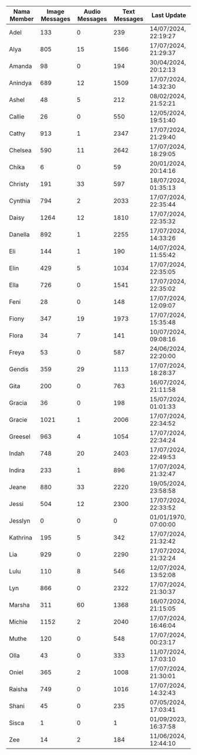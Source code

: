 | Nama Member | Image Messages | Audio Messages | Text Messages | Last Update |
| ------ | -------------- | -------------- | ------------- | ------------ |
| Adel | 133 | 0 | 239 | 14/07/2024, 22:19:27 |
| Alya | 805 | 15 | 1566 | 17/07/2024, 21:29:37 |
| Amanda | 98 | 0 | 194 | 30/04/2024, 20:12:13 |
| Anindya | 689 | 12 | 1509 | 17/07/2024, 14:32:30 |
| Ashel | 48 | 5 | 212 | 08/02/2024, 21:52:21 |
| Callie | 26 | 0 | 550 | 12/05/2024, 19:51:40 |
| Cathy | 913 | 1 | 2347 | 17/07/2024, 21:29:40 |
| Chelsea | 590 | 11 | 2642 | 17/07/2024, 18:29:05 |
| Chika | 6 | 0 | 59 | 20/01/2024, 20:14:16 |
| Christy | 191 | 33 | 597 | 18/07/2024, 01:35:13 |
| Cynthia | 794 | 2 | 2033 | 17/07/2024, 22:35:44 |
| Daisy | 1264 | 12 | 1810 | 17/07/2024, 22:35:32 |
| Danella | 892 | 1 | 2255 | 17/07/2024, 14:33:26 |
| Eli | 144 | 1 | 190 | 14/07/2024, 11:55:42 |
| Elin | 429 | 5 | 1034 | 17/07/2024, 22:35:05 |
| Ella | 726 | 0 | 1541 | 17/07/2024, 22:35:02 |
| Feni | 28 | 0 | 148 | 17/07/2024, 12:09:07 |
| Fiony | 347 | 19 | 1973 | 17/07/2024, 15:35:48 |
| Flora | 34 | 7 | 141 | 10/07/2024, 09:08:16 |
| Freya | 53 | 0 | 587 | 24/06/2024, 22:20:00 |
| Gendis | 359 | 29 | 1113 | 17/07/2024, 18:28:37 |
| Gita | 200 | 0 | 763 | 16/07/2024, 21:11:58 |
| Gracia | 36 | 0 | 198 | 15/07/2024, 01:01:33 |
| Gracie | 1021 | 1 | 2006 | 17/07/2024, 22:34:52 |
| Greesel | 963 | 4 | 1054 | 17/07/2024, 22:34:24 |
| Indah | 748 | 20 | 2403 | 17/07/2024, 22:49:53 |
| Indira | 233 | 1 | 896 | 17/07/2024, 21:32:47 |
| Jeane | 880 | 33 | 2220 | 19/05/2024, 23:58:58 |
| Jessi | 504 | 12 | 2300 | 17/07/2024, 22:33:52 |
| Jesslyn | 0 | 0 | 0 | 01/01/1970, 07:00:00 |
| Kathrina | 195 | 5 | 342 | 17/07/2024, 21:32:42 |
| Lia | 929 | 0 | 2290 | 17/07/2024, 21:32:24 |
| Lulu | 110 | 8 | 546 | 12/07/2024, 13:52:08 |
| Lyn | 866 | 0 | 2322 | 17/07/2024, 21:30:37 |
| Marsha | 311 | 60 | 1368 | 16/07/2024, 21:15:05 |
| Michie | 1152 | 2 | 2040 | 17/07/2024, 16:46:04 |
| Muthe | 120 | 0 | 548 | 17/07/2024, 00:23:17 |
| Olla | 43 | 0 | 333 | 11/07/2024, 17:03:10 |
| Oniel | 365 | 2 | 1008 | 17/07/2024, 21:30:01 |
| Raisha | 749 | 0 | 1016 | 17/07/2024, 14:32:43 |
| Shani | 45 | 0 | 235 | 07/05/2024, 17:03:41 |
| Sisca | 1 | 0 | 1 | 01/09/2023, 16:37:58 |
| Zee | 14 | 2 | 184 | 11/06/2024, 12:44:10 |
